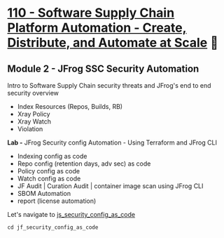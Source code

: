 # [110 - Software Supply Chain Platform Automation - Create, Distribute, and Automate at Scale](../../JFTD-110-How%20to%20Automate%20Your%20Way%20to%20DevOps%20Success/) 🐸

## Module 2 - JFrog SSC Security Automation
Intro to Software Supply Chain security threats and JFrog's end to end security overview 
- Index Resources (Repos, Builds, RB)
- Xray Policy 
- Xray Watch
- Violation

**Lab -** JFrog Security config  Automation - Using Terraform and JFrog CLI
- Indexing config as code 
- Repo config (retention days, adv sec) as code
- Policy config as code
- Watch config as code
- JF Audit | Curation Audit | container image scan using JFrog CLI
- SBOM Automation
- report (license automation)

Let's navigate to [js_security_config_as_code](./jf_security_config_as_code/)
```
cd jf_security_config_as_code
```